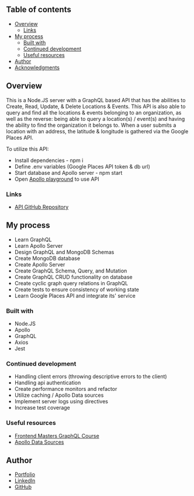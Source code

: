## Table of contents

- [Overview](#overview)
  - [Links](#links)
- [My process](#my-process)
  - [Built with](#built-with)
  - [Continued development](#continued-development)
  - [Useful resources](#useful-resources)
- [Author](#author)
- [Acknowledgments](#acknowledgments)

## Overview

This is a Node.JS server with a GraphQL based API that has the abilities to Create, Read, Update, & Delete Locations & Events. This API is also able to query and find all the locations & events belonging to an organization, as well as the reverse: being able to query a location(s) / event(s) and having the ability to find the organization it belongs to. When a user submits a location with an address, the latitude & longitude is gathered via the Google Places API.

To utilize this API:
- Install dependencies - npm i
- Define .env variables (Google Places API token & db url)
- Start database and Apollo server - npm start
- Open [Apollo playground](https://studio.apollographql.com/sandbox/explorer) to use API

### Links

- [API GitHub Repository](https://github.com/HansenJacobA/graphql-crud-api)

## My process
- Learn GraphQL
- Learn Apollo Server
- Design GraphQL and MongoDB Schemas
- Create MongoDB database
- Create Apollo Server
- Create GraphQL Schema, Query, and Mutation
- Create GraphQL CRUD functionality on database
- Create cyclic graph query relations in GraphQL
- Create tests to ensure consistency of working state
- Learn Google Places API and integrate its' service

### Built with

- Node.JS
- Apollo
- GraphQL
- Axios
- Jest

### Continued development

- Handling client errors (throwing descriptive errors to the client)
- Handling api authentication
- Create performance monitors and refactor
- Utilize caching / Apollo Data sources
- Implement server logs using directives
- Increase test coverage

### Useful resources

- [Frontend Masters GraphQL Course](https://frontendmasters.com/courses/server-graphql-nodejs)
- [Apollo Data Sources](https://www.apollographql.com/docs/apollo-server/data/data-sources/)

## Author

- [Portfolio](https://hansenjacoba.github.io/)
- [LinkedIn](https://www.linkedin.com/in/jacob-andrew-hansen/)
- [GitHub](https://github.com/HansenJacobA)
